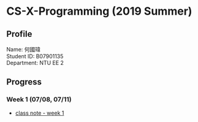 # CS-X-Programming (2019 Summer)
## Profile
Name: 何國瑋<br>
Student ID: B07901135<br> 
Department: NTU EE 2
## Progress
### Week 1 (07/08, 07/11)
- [class note - week 1](https://b07901135.github.io/Data_Science_Programming/w1/w1.html)
